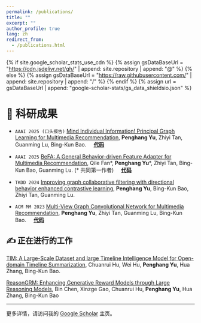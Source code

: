 ```yaml
---
permalink: /publications/
title: ""
excerpt: ""
author_profile: true
lang: zh
redirect_from: 
  - /publications.html
---
```


{% if site.google_scholar_stats_use_cdn %}
{% assign gsDataBaseUrl = "https://cdn.jsdelivr.net/gh/" | append: site.repository | append: "@" %}
{% else %}
{% assign gsDataBaseUrl = "https://raw.githubusercontent.com/" | append: site.repository | append: "/" %}
{% endif %}
{% assign url = gsDataBaseUrl | append: "google-scholar-stats/gs_data_shieldsio.json" %}

<span class='anchor' id='-publications'></span>
# 📝 科研成果

- `AAAI 2025 (口头报告)` [Mind Individual Information! Principal Graph Learning for Multimedia Recommendation](https://ojs.aaai.org/index.php/AAAI/article/view/33429), **Penghang Yu**, Zhiyi Tan, Guanming Lu, Bing-Kun Bao. &nbsp;&nbsp;&nbsp;&nbsp;[**代码**](https://github.com/demonph10/PGL)

- `AAAI 2025` [BeFA: A General Behavior-driven Feature Adapter for Multimedia Recommendation](https://ojs.aaai.org/index.php/AAAI/article/view/33429), Qile Fan&#42;, **Penghang Yu**&#42;, Zhiyi Tan, Bing-Kun Bao, Guanming Lu. (&#42; 共同第一作者) &nbsp;&nbsp;&nbsp;&nbsp;[**代码**](https://github.com/fqldom/BeFA)

- `TKDD 2024` [Improving graph collaborative filtering with directional behavior enhanced contrastive learning](https://dl.acm.org/doi/10.1145/3663574), **Penghang Yu**, Bing-Kun Bao, Zhiyi Tan, Guanming Lu.

- `ACM MM 2023` [Multi-View Graph Convolutional Network for Multimedia Recommendation](https://dl.acm.org/doi/abs/10.1145/3581783.3613915), **Penghang Yu**, Zhiyi Tan, Guanming Lu, Bing-Kun Bao. &nbsp;&nbsp;&nbsp;&nbsp;[**代码**](https://github.com/demonph10/MGCN)


## ✍ 正在进行的工作
[TIM: A Large-Scale Dataset and large Timeline Intelligence Model for Open-domain Timeline Summarization](https://arxiv.org/abs/2506.21616), Chuanrui Hu, Wei Hu, **Penghang Yu**, Hua Zhang, Bing-Kun Bao.

[ReasonGRM: Enhancing Generative Reward Models through Large Reasoning Models](https://arxiv.org/abs/2506.16712), Bin Chen, Xinzge Gao, Chuanrui Hu, **Penghang Yu**, Hua Zhang, Bing-Kun Bao

---

更多详情，请访问我的 [Google Scholar](https://scholar.google.com/citations?user=GeIFj2cAAAAJ) 主页。